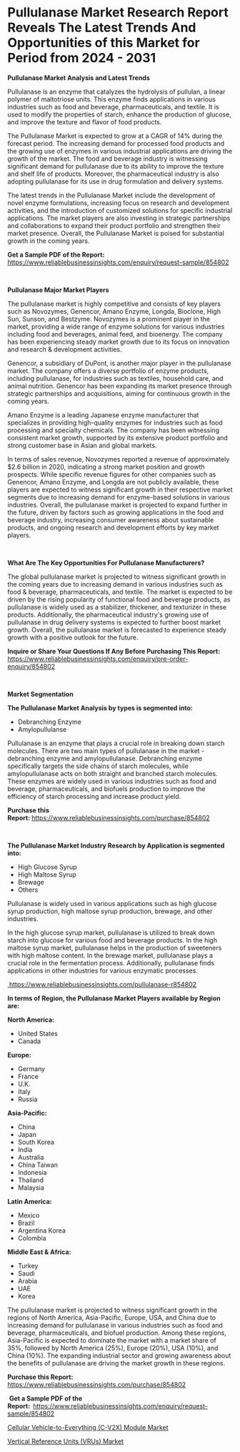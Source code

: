 <p><h1>Pullulanase Market Research Report Reveals The Latest Trends And Opportunities of this Market for Period from 2024 - 2031</h1></p><p><strong>Pullulanase Market Analysis and Latest Trends</strong></p>
<p><p>Pullulanase is an enzyme that catalyzes the hydrolysis of pullulan, a linear polymer of maltotriose units. This enzyme finds applications in various industries such as food and beverage, pharmaceuticals, and textile. It is used to modify the properties of starch, enhance the production of glucose, and improve the texture and flavor of food products.</p><p>The Pullulanase Market is expected to grow at a CAGR of 14% during the forecast period. The increasing demand for processed food products and the growing use of enzymes in various industrial applications are driving the growth of the market. The food and beverage industry is witnessing significant demand for pullulanase due to its ability to improve the texture and shelf life of products. Moreover, the pharmaceutical industry is also adopting pullulanase for its use in drug formulation and delivery systems.</p><p>The latest trends in the Pullulanase Market include the development of novel enzyme formulations, increasing focus on research and development activities, and the introduction of customized solutions for specific industrial applications. The market players are also investing in strategic partnerships and collaborations to expand their product portfolio and strengthen their market presence. Overall, the Pullulanase Market is poised for substantial growth in the coming years.</p></p>
<p><strong>Get a Sample PDF of the Report:&nbsp;</strong> <a href="https://www.reliablebusinessinsights.com/enquiry/request-sample/854802">https://www.reliablebusinessinsights.com/enquiry/request-sample/854802</a></p>
<p>&nbsp;</p>
<p><strong>Pullulanase Major Market Players</strong></p>
<p><p>The pullulanase market is highly competitive and consists of key players such as Novozymes, Genencor, Amano Enzyme, Longda, Bioclone, High Sun, Sunson, and Bestzyme. Novozymes is a prominent player in the market, providing a wide range of enzyme solutions for various industries including food and beverages, animal feed, and bioenergy. The company has been experiencing steady market growth due to its focus on innovation and research & development activities.</p><p>Genencor, a subsidiary of DuPont, is another major player in the pullulanase market. The company offers a diverse portfolio of enzyme products, including pullulanase, for industries such as textiles, household care, and animal nutrition. Genencor has been expanding its market presence through strategic partnerships and acquisitions, aiming for continuous growth in the coming years.</p><p>Amano Enzyme is a leading Japanese enzyme manufacturer that specializes in providing high-quality enzymes for industries such as food processing and specialty chemicals. The company has been witnessing consistent market growth, supported by its extensive product portfolio and strong customer base in Asian and global markets.</p><p>In terms of sales revenue, Novozymes reported a revenue of approximately $2.6 billion in 2020, indicating a strong market position and growth prospects. While specific revenue figures for other companies such as Genencor, Amano Enzyme, and Longda are not publicly available, these players are expected to witness significant growth in their respective market segments due to increasing demand for enzyme-based solutions in various industries. Overall, the pullulanase market is projected to expand further in the future, driven by factors such as growing applications in the food and beverage industry, increasing consumer awareness about sustainable products, and ongoing research and development efforts by key market players.</p></p>
<p>&nbsp;</p>
<p><strong>What Are The Key Opportunities For Pullulanase Manufacturers?</strong></p>
<p><p>The global pullulanase market is projected to witness significant growth in the coming years due to increasing demand in various industries such as food & beverage, pharmaceuticals, and textile. The market is expected to be driven by the rising popularity of functional food and beverage products, as pullulanase is widely used as a stabilizer, thickener, and texturizer in these products. Additionally, the pharmaceutical industry's growing use of pullulanase in drug delivery systems is expected to further boost market growth. Overall, the pullulanase market is forecasted to experience steady growth with a positive outlook for the future.</p></p>
<p><strong>Inquire or Share Your Questions If Any Before Purchasing This Report:</strong> <a href="https://www.reliablebusinessinsights.com/enquiry/pre-order-enquiry/854802">https://www.reliablebusinessinsights.com/enquiry/pre-order-enquiry/854802</a></p>
<p>&nbsp;</p>
<p><strong>Market Segmentation</strong></p>
<p><strong>The Pullulanase Market Analysis by types is segmented into:</strong></p>
<p><ul><li>Debranching Enzyme</li><li>Amylopullulanse</li></ul></p>
<p><p>Pullulanase is an enzyme that plays a crucial role in breaking down starch molecules. There are two main types of pullulanase in the market - debranching enzyme and amylopullulanase. Debranching enzyme specifically targets the side chains of starch molecules, while amylopullulanase acts on both straight and branched starch molecules. These enzymes are widely used in various industries such as food and beverage, pharmaceuticals, and biofuels production to improve the efficiency of starch processing and increase product yield.</p></p>
<p><strong>Purchase this Report:&nbsp;</strong><a href="https://www.reliablebusinessinsights.com/purchase/854802">https://www.reliablebusinessinsights.com/purchase/854802</a></p>
<p>&nbsp;</p>
<p><strong>The Pullulanase Market Industry Research by Application is segmented into:</strong></p>
<p><ul><li>High Glucose Syrup</li><li>High Maltose Syrup</li><li>Brewage</li><li>Others</li></ul></p>
<p><p>Pullulanase is widely used in various applications such as high glucose syrup production, high maltose syrup production, brewage, and other industries. </p><p>In the high glucose syrup market, pullulanase is utilized to break down starch into glucose for various food and beverage products. In the high maltose syrup market, pullulanase helps in the production of sweeteners with high maltose content. In the brewage market, pullulanase plays a crucial role in the fermentation process. Additionally, pullulanase finds applications in other industries for various enzymatic processes.</p></p>
<p><a href="https://www.reliablebusinessinsights.com/pullulanase-r854802">&nbsp;https://www.reliablebusinessinsights.com/pullulanase-r854802</a></p>
<p><strong>In terms of Region, the Pullulanase Market Players available by Region are:</strong></p>
<p>
    <p> <strong> North America: </strong>
        <ul>
            <li>United States</li>
            <li>Canada</li>
        </ul>
        </p> 
    <p> <strong> Europe: </strong>
        <ul>
            <li>Germany</li>
            <li>France</li>
            <li>U.K.</li>
            <li>Italy</li>
            <li>Russia</li>
        </ul>
        </p> 
    <p> <strong> Asia-Pacific: </strong>
        <ul>
            <li>China</li>
            <li>Japan</li>
            <li>South Korea</li>
            <li>India</li>
            <li>Australia</li>
            <li>China Taiwan</li>
            <li>Indonesia</li>
            <li>Thailand</li>
            <li>Malaysia</li>
        </ul>
        </p> 
    <p> <strong> Latin America: </strong>
        <ul>
            <li>Mexico</li>
            <li>Brazil</li>
            <li>Argentina Korea</li>
            <li>Colombia</li>
        </ul>
        </p> 
    <p> <strong> Middle East & Africa: </strong>
        <ul>
            <li>Turkey</li>
            <li>Saudi</li>
            <li>Arabia</li>
            <li>UAE</li>
            <li>Korea</li>
        </ul>
    </p>
    </p>
<p><p>The pullulanase market is projected to witness significant growth in the regions of North America, Asia-Pacific, Europe, USA, and China due to increasing demand for pullulanase in various industries such as food and beverage, pharmaceuticals, and biofuel production. Among these regions, Asia-Pacific is expected to dominate the market with a market share of 35%, followed by North America (25%), Europe (20%), USA (10%), and China (10%). The expanding industrial sector and growing awareness about the benefits of pullulanase are driving the market growth in these regions.</p></p>
<p><strong>Purchase this Report: </strong><a href="https://www.reliablebusinessinsights.com/purchase/854802">https://www.reliablebusinessinsights.com/purchase/854802</a></p>
<p>&nbsp;<strong>Get a Sample PDF of the Report:&nbsp;&nbsp;</strong><a href="https://www.reliablebusinessinsights.com/enquiry/request-sample/854802">https://www.reliablebusinessinsights.com/enquiry/request-sample/854802</a></p>
<p><strong></strong></p>
<p><p><a href="https://github.com/AKSHATREPORTPRIME/Market-Research-Report-List-5/blob/main/cellular-vehicle-to-everything-c-v2x-module-market.md">Cellular Vehicle-to-Everything (C-V2X) Module Market</a></p><p><a href="https://github.com/faisalayoob601/Market-Research-Report-List-1/blob/main/vertical-reference-units-vrus-market.md">Vertical Reference Units (VRUs) Market</a></p></p>